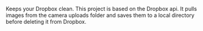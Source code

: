 Keeps your Dropbox clean.
This project is based on the Dropbox api. It pulls images from the camera uploads folder and saves them to a local directory before deleting it from Dropbox.
